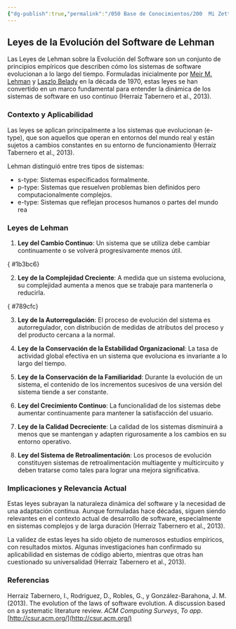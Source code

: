 ```yaml
---
{"dg-publish":true,"permalink":"/050 Base de Conocimientos/200  Mi Zettelkasten/100 Docencia/IS1/2025/Clase 03 Costos y Complejidad del Software/Zk Leyes de la Evolución del Software de Lehman/","tags":["digitalGarden","leyesDeLehman"]}
---
```


## Leyes de la Evolución del Software de Lehman
Las Leyes de Lehman sobre la Evolución del Software son un conjunto de principios empíricos que describen cómo los sistemas de software evolucionan a lo largo del tiempo. Formuladas inicialmente por [Meir M. Lehman](https://www.computer.org/profiles/meir-lehman) y [Laszlo Belady](https://history.computer.org/pioneers/belady.html) en la década de 1970, estas leyes se han convertido en un marco fundamental para entender la dinámica de los sistemas de software en uso continuo (Herraiz Tabernero et al., 2013).

### Contexto y Aplicabilidad
Las leyes se aplican principalmente a los sistemas que evolucionan (e-type), que son aquellos que operan en entornos del mundo real y están sujetos a cambios constantes en su entorno de funcionamiento (Herraiz Tabernero et al., 2013).

Lehman distinguió entre tres tipos de sistemas:
- s-type: Sistemas especificados formalmente.
- p-type: Sistemas que resuelven problemas bien definidos pero computacionalmente complejos.
- e-type: Sistemas que reflejan procesos humanos o partes del mundo rea

### Leyes de Lehman

1. **Ley del Cambio Continuo**: Un sistema que se utiliza debe cambiar continuamente o se volverá progresivamente menos útil.

{ #1b3bc6}

2. **Ley de la Complejidad Creciente**: A medida que un sistema evoluciona, su complejidad aumenta a menos que se trabaje para mantenerla o reducirla.

{ #789cfc}

3. **Ley de la Autorregulación**: El proceso de evolución del sistema es autorregulador, con distribución de medidas de atributos del proceso y del producto cercana a la normal.

4. **Ley de la Conservación de la Estabilidad Organizacional**: La tasa de actividad global efectiva en un sistema que evoluciona es invariante a lo largo del tiempo.

5. **Ley de la Conservación de la Familiaridad**: Durante la evolución de un sistema, el contenido de los incrementos sucesivos de una versión del sistema tiende a ser constante.

6. **Ley del Crecimiento Continuo**: La funcionalidad de los sistemas debe aumentar continuamente para mantener la satisfacción del usuario.

7. **Ley de la Calidad Decreciente**: La calidad de los sistemas disminuirá a menos que se mantengan y adapten rigurosamente a los cambios en su entorno operativo.

8. **Ley del Sistema de Retroalimentación**: Los procesos de evolución constituyen sistemas de retroalimentación multiagente y multicircuito y deben tratarse como tales para lograr una mejora significativa.

### Implicaciones y Relevancia Actual
Estas leyes subrayan la naturaleza dinámica del software y la necesidad de una adaptación continua. Aunque formuladas hace décadas, siguen siendo relevantes en el contexto actual de desarrollo de software, especialmente en sistemas complejos y de larga duración (Herraiz Tabernero et al., 2013).

La validez de estas leyes ha sido objeto de numerosos estudios empíricos, con resultados mixtos. Algunas investigaciones han confirmado su aplicabilidad en sistemas de código abierto, mientras que otras han cuestionado su universalidad (Herraiz Tabernero et al., 2013).

### Referencias
Herraiz Tabernero, I., Rodriguez, D., Robles, G., y González-Barahona, J. M. (2013). The evolution of the laws of software evolution. A discussion based on a systematic literature review. _ACM Computing Surveys_, _To app_. [http://csur.acm.org/](http://csur.acm.org/)

